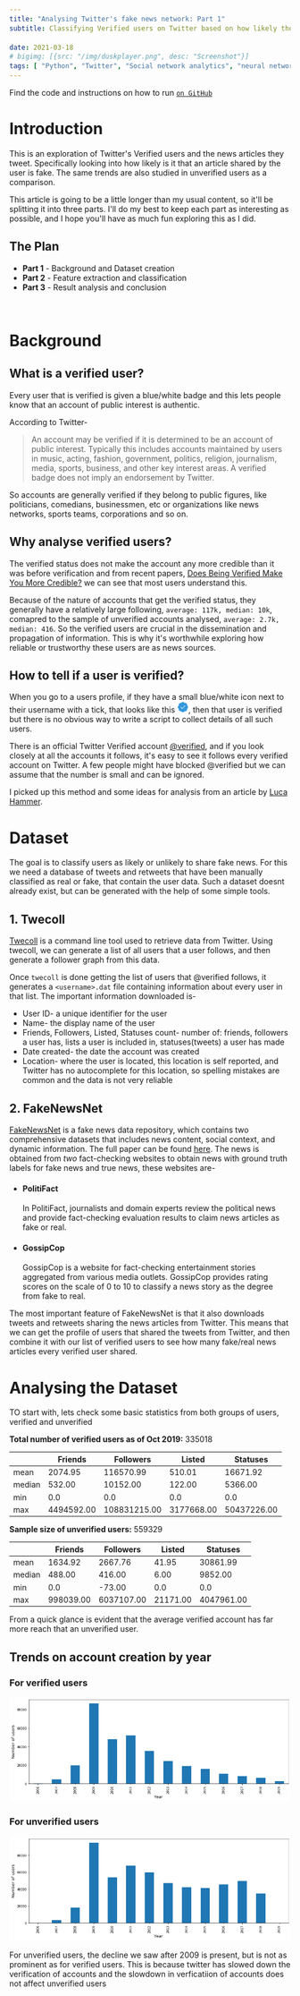```yaml
---
title: "Analysing Twitter's fake news network: Part 1"
subtitle: Classifying Verified users on Twitter based on how likely they are to share Fake News articles

date: 2021-03-18
# bigimg: [{src: "/img/duskplayer.png", desc: "Screenshot"}]
tags: [ "Python", "Twitter", "Social network analytics", "neural network", "deep learning" ]
---
```


Find the code and instructions on how to run [`on GitHub`](https://github.com/Aveek-Saha/TwitterFakeNet) 

<!--more-->
 
# Introduction
This is an exploration of Twitter's Verified users and the news articles they tweet. Specifically looking into how likely is it that an article shared by the user is fake. The same trends are also studied in unverified users as a comparison.

This article is going to be a little longer than my usual content, so it'll be splitting it into three parts. I'll do my best to keep each part as interesting as possible, and I hope you'll have as much fun exploring this as I did.

## The Plan
* **Part 1** - Background and Dataset creation
* **Part 2** - Feature extraction and classification
* **Part 3** - Result analysis and conclusion

<br>

# Background
## What is a verified user?
Every user that is verified is given a blue/white badge and this lets people know that an account of public interest is authentic.

According to Twitter-
> An account may be verified if it is determined to be an account of public interest. Typically this includes accounts maintained by users in music, acting, fashion, government, politics, religion, journalism, media, sports, business, and other key interest areas. A verified badge does not imply an endorsement by Twitter.

So accounts are generally verified if they belong to public figures, like politicians, comedians, businessmen, etc or organizations like news networks, sports teams, corporations and so on.


## Why analyse verified users?
The verified status does not make the account any more credible than it was before verification and from recent papers, [Does Being Verified Make You More Credible?](https://security.cs.georgetown.edu/~tavish/twitter-credibility-chi2019.pdf) we can see that most users understand this.

Because of the nature of accounts that get the verified status, they generally have a relatively large following, `average: 117k, median: 10k`, comapred to the sample of unverified accounts analysed, `average: 2.7k, median: 416`. So the verified users are crucial in the dissemination and propagation of information. This is why it's worthwhile exploring how reliable or trustworthy these users are as news sources.

## How to tell if a user is verified?
When you go to a users profile, if they have a small blue/white icon next to their username with a tick, that looks like this <img src="https://github.com/Aveek-Saha/TwitterFakeNet/blob/master/figures/verified.png" width="20" title="verified icon">, then that user is verified but there is no obvious way to write a script to collect details of all such users.

There is an official Twitter Verified account [@verified](https://twitter.com/verified), and if you look closely at all the accounts it follows, it's easy to see it follows every verified account on Twitter. A few people might have blocked @verified but we can assume that the number is small and can be ignored. 

I picked up this method and some ideas for analysis from an article by [Luca Hammer](https://medium.com/startup-grind/analyzing-205-718-verified-twitter-users-cf0811781ac8).


# Dataset
The goal is to classify users as likely or unlikely to share fake news. For this we need a database of tweets and retweets that have been manually classified as real or fake, that contain the user data. Such a dataset doesnt already exist, but can be generated with the help of some simple tools.

## 1. Twecoll
[Twecoll](https://github.com/jdevoo/twecoll) is a command line tool used to retrieve data from Twitter. Using twecoll, we can generate a list of all users that a user follows, and then generate a follower graph from this data.

Once `twecoll` is done getting the list of users that @verified follows, it generates a `<username>.dat` file containing information about every user in that list. The important information downloaded is-
- User ID- a unique identifier for the user
- Name- the display name of the user
- Friends, Followers, Listed, Statuses count- number of: friends, followers a user has, lists a user is included in, statuses(tweets) a user has made
- Date created- the date the account was created
- Location- where the user is located, this location is self reported, and Twitter has no autocomplete for this location, so spelling mistakes are common and the data is not very reliable

## 2. FakeNewsNet
[FakeNewsNet](https://github.com/KaiDMML/FakeNewsNet) is a fake news data repository, which contains two comprehensive datasets that includes news content, social context, and dynamic information. The full paper can be found [here](https://arxiv.org/pdf/1809.01286.pdf). The news is obtained from *two* fact-checking websites to obtain news with ground truth labels for fake news and true news, these websites are-

- #### PolitiFact
	 In PolitiFact, journalists and domain experts review the political news and provide fact-checking evaluation results to claim news articles as fake or real.
- #### GossipCop
	 GossipCop is a website for fact-checking entertainment stories aggregated from various media outlets. GossipCop provides rating scores on the
scale of 0 to 10 to classify a news story as the degree from fake to real.

The most important feature of FakeNewsNet is that it also downloads tweets and retweets sharing the news articles from Twitter. This means that we can get the profile of users that shared the tweets from Twitter, and then combine it with our list of verified users to see how many fake/real news articles every verified user shared.


# Analysing the Dataset
TO start with, lets check some basic statistics from both groups of users, verified and unverified


**Total number of verified users as of Oct 2019:** 335018
 

|        | Friends    | Followers    | Listed     | Statuses    |
|--------|------------|--------------|------------|-------------|
| mean   | 2074.95    | 116570.99    | 510.01     | 16671.92    |
| median | 532.00     | 10152.00     | 122.00     | 5366.00     |
| min    | 0.0        | 0.0          | 0.0        | 0.0         |
| max    | 4494592.00 | 108831215.00 | 3177668.00 | 50437226.00 |


**Sample size of unverified users:** 559329
 

|        | Friends    | Followers    | Listed     | Statuses    |
|--------|------------|--------------|------------|-------------|
| mean   | 1634.92    | 2667.76      | 41.95      | 30861.99    |
| median | 488.00     | 416.00       | 6.00       | 9852.00     |
| min    | 0.0        | -73.00       | 0.0        | 0.0         |
| max    | 998039.00  | 6037107.00   | 21171.00   | 4047961.00  |

From a quick glance is evident that the average verified account has far more reach that an unverified user.

## Trends on account creation by year
<!-- {{< gallery caption-position="center" caption-effect="fade" >}}
    {{< figure link="/twitterfakenet/by_year.png" caption="Verified users" width="400px" caption-position="bottom" >}}
    {{< figure link="/twitterfakenet/unverified_by_year.png" caption="Unverified users" width="400px" caption-position="bottom" >}}
{{< /gallery >}} -->

### For verified users

![Verified users](/twitterfakenet/by_year.png)

### For unverified users
![Unverified users](/twitterfakenet/unverified_by_year.png)

For unverified users, the decline we saw after 2009 is present, but is not as prominent as for verified users. This is because twitter has slowed down the verification of accounts and the slowdown in verficatiion of accounts does not affect unverified users

<!-- {{< highlight javascript >}}
{{< / highlight >}} -->
<br>


